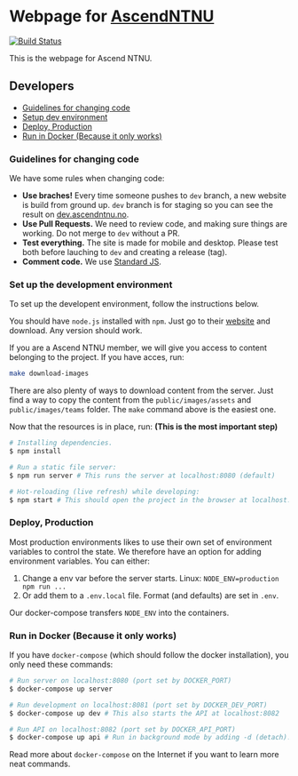 # Webpage for [AscendNTNU](http://ascendntnu.no)

[![Build Status](https://drone.ascendntnu.no/api/badges/AscendNTNU/ascendntnu-web/status.svg)](https://drone.ascendntnu.no/AscendNTNU/ascendntnu-web)

This is the webpage for Ascend NTNU.

## Developers

- [Guidelines for changing code](#guidelines-for-changing-code)
- [Setup dev environment](#set-up-the-dev-environment)
- [Deploy, Production](#deploy-production)
- [Run in Docker (Because it only works)](#run-in-docker-because-it-only-works)

### Guidelines for changing code

We have some rules when changing code:
- **Use braches!** Every time someone pushes to `dev` branch, a new website is build from ground up. `dev` branch is for staging so you can see the result on [dev.ascendntnu.no](https://dev.ascendntnu.no).
- **Use Pull Requests.** We need to review code, and making sure things are working. Do not merge to `dev` without a PR.
- **Test everything.** The site is made for mobile and desktop. Please test both before lauching to `dev` and creating a release (tag).
- **Comment code.** We use [Standard JS](https://standardjs.com/).

### Set up the development environment

To set up the developent environment, follow the instructions below.

You should have `node.js` installed with `npm`. Just go to their [website](https://nodejs.org) and download. Any version should work.

If you are a Ascend NTNU member, we will give you access to content belonging to the project. If you have acces, run:

```bash
make download-images
```

There are also plenty of ways to download content from the server. Just find a way to copy the content from the `public/images/assets` and `public/images/teams` folder. The `make` command above is the easiest one.

Now that the resources is in place, run: **(This is the most important step)**

```bash
# Installing dependencies.
$ npm install

# Run a static file server:
$ npm run server # This runs the server at localhost:8080 (default)

# Hot-reloading (live refresh) while developing:
$ npm start # This should open the project in the browser at localhost:8081 (default)
```

### Deploy, Production

Most production environments likes to use their own set of environment variables to control the state. We therefore have an option for adding environment variables. You can either:

1. Change a env var before the server starts. Linux: `NODE_ENV=production npm run ...`
2. Or add them to a `.env.local` file. Format (and defaults) are set in `.env`.

Our docker-compose transfers `NODE_ENV` into the containers.

### Run in Docker (Because it only works)

If you have `docker-compose` (which should follow the docker installation), you only need these commands:

```bash
# Run server on localhost:8080 (port set by DOCKER_PORT)
$ docker-compose up server

# Run development on localhost:8081 (port set by DOCKER_DEV_PORT)
$ docker-compose up dev # This also starts the API at localhost:8082

# Run API on localhost:8082 (port set by DOCKER_API_PORT)
$ docker-compose up api # Run in background mode by adding -d (detach).
```

Read more about `docker-compose` on the Internet if you want to learn more neat commands.
